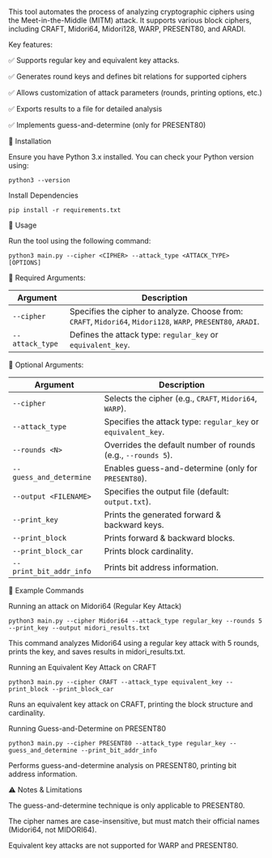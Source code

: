 This tool automates the process of analyzing cryptographic ciphers using the Meet-in-the-Middle (MITM) attack. It supports various block ciphers, including CRAFT, Midori64, Midori128, WARP, PRESENT80, and ARADI.

Key features:

✅ Supports regular key and equivalent key attacks.

✅ Generates round keys and defines bit relations for supported ciphers

✅ Allows customization of attack parameters (rounds, printing options, etc.)

✅ Exports results to a file for detailed analysis

✅ Implements guess-and-determine (only for PRESENT80)


📜 Installation

Ensure you have Python 3.x installed. You can check your Python version using:

    python3 --version
    
 
 Install Dependencies

    pip install -r requirements.txt
    
🚀 Usage

Run the tool using the following command:
    
    python3 main.py --cipher <CIPHER> --attack_type <ATTACK_TYPE> [OPTIONS]
    
🔹 Required Arguments:


| Argument       | Description |
|---------------|-------------|
| `--cipher`    | Specifies the cipher to analyze. Choose from: `CRAFT`, `Midori64`, `Midori128`, `WARP`, `PRESENT80`, `ARADI`. |
| `--attack_type` | Defines the attack type: `regular_key` or `equivalent_key`. |


🔹 Optional Arguments:

| Argument                 | Description |
|-------------------------|-------------|
| `--cipher`              | Selects the cipher (e.g., `CRAFT`, `Midori64`, `WARP`). |
| `--attack_type`         | Specifies the attack type: `regular_key` or `equivalent_key`. |
| `--rounds <N>`          | Overrides the default number of rounds (e.g., `--rounds 5`). |
| `--guess_and_determine` | Enables guess-and-determine (only for `PRESENT80`). |
| `--output <FILENAME>`   | Specifies the output file (default: `output.txt`). |
| `--print_key`           | Prints the generated forward & backward keys. |
| `--print_block`         | Prints forward & backward blocks. |
| `--print_block_car`     | Prints block cardinality. |
| `--print_bit_addr_info` | Prints bit address information. |


📌 Example Commands


Running an attack on Midori64 (Regular Key Attack)

    python3 main.py --cipher Midori64 --attack_type regular_key --rounds 5 --print_key --output midori_results.txt    
This command analyzes Midori64 using a regular key attack with 5 rounds, prints the key, and saves results in midori_results.txt.

Running an Equivalent Key Attack on CRAFT

    python3 main.py --cipher CRAFT --attack_type equivalent_key --print_block --print_block_car
Runs an equivalent key attack on CRAFT, printing the block structure and cardinality.

Running Guess-and-Determine on PRESENT80

    python3 main.py --cipher PRESENT80 --attack_type regular_key --guess_and_determine --print_bit_addr_info
Performs guess-and-determine analysis on PRESENT80, printing bit address information.

⚠️ Notes & Limitations

The guess-and-determine technique is only applicable to PRESENT80.

The cipher names are case-insensitive, but must match their official names (Midori64, not MIDORI64).

Equivalent key attacks are not supported for WARP and PRESENT80.




